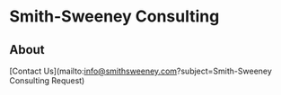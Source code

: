 # Smith-Sweeney Consulting

## About
[Contact Us](mailto:info@smithsweeney.com?subject=Smith-Sweeney Consulting Request)
